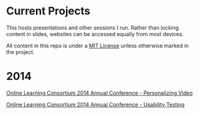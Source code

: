 Current Projects
========================

This hosts presentations and other sessions I run. Rather than locking content in slides, websites can be accessed equally from most devices.

All content in this repo is under a [MIT License](http://opensource.org/licenses/MIT) unless otherwise marked in the project.

2014
===
[Online Learning Consortium 2014 Annual Conference - Personalizing Video](http://bennettscience.github.io/olc)

[Online Learning Consortium 2014 Annual Conference - Usability Testing](http://www.bennettscience.github.io/usability)